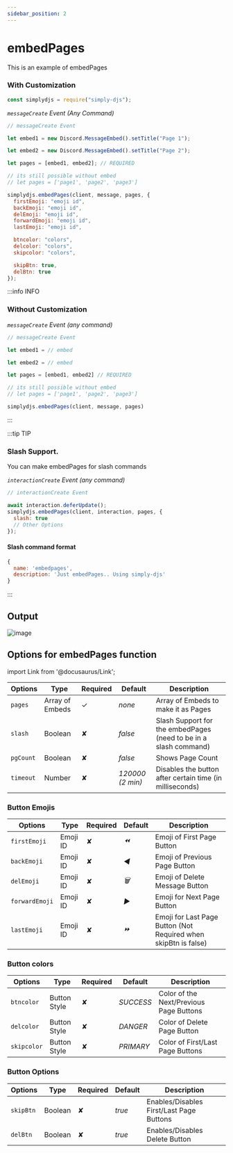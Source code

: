 ```yaml
---
sidebar_position: 2
---
```


# embedPages

This is an example of embedPages

### With Customization

```js
const simplydjs = require("simply-djs");
```

_`messageCreate` Event (Any Command)_

```js
// messageCreate Event

let embed1 = new Discord.MessageEmbed().setTitle("Page 1");

let embed2 = new Discord.MessageEmbed().setTitle("Page 2");

let pages = [embed1, embed2]; // REQUIRED

// its still possible without embed
// let pages = ['page1', 'page2', 'page3']

simplydjs.embedPages(client, message, pages, {
  firstEmoji: "emoji id",
  backEmoji: "emoji id",
  delEmoji: "emoji id",
  forwardEmoji: "emoji id",
  lastEmoji: "emoji id",

  btncolor: "colors",
  delcolor: "colors",
  skipcolor: "colors",

  skipBtn: true,
  delBtn: true
});
```

:::info INFO

### Without Customization

_`messageCreate` Event (any command)_

```js
// messageCreate Event

let embed1 = // embed

let embed2 = // embed

let pages = [embed1, embed2] // REQUIRED

// its still possible without embed
// let pages = ['page1', 'page2', 'page3']

simplydjs.embedPages(client, message, pages)
```

:::

:::tip TIP

### Slash Support.

You can make embedPages for slash commands

_`interactionCreate` Event (any command)_

```js
// interactionCreate Event

await interaction.deferUpdate();
simplydjs.embedPages(client, interaction, pages, {
  slash: true
  // Other Options
});
```

#### Slash command format

```js
{
  name: 'embedpages',
  description: 'Just embedPages.. Using simply-djs'
}
```

:::

## Output

![image](https://user-images.githubusercontent.com/71836991/127869308-72817b88-a41a-4e46-af2b-5e556bafafa3.png)

## Options for embedPages function

import Link from '@docusaurus/Link';

<div style={{textAlign: 'center'}}>

| Options   | Type                                                                                                                     | Required | Default | Description                                                      |
| --------- | ------------------------------------------------------------------------------------------------------------------------ | -------- | ------- | ---------------------------------------------------------------- |
| `pages`   | <Link to="https://developer.mozilla.org/en-US/docs/Web/JavaScript/Reference/Global_Objects/Array">Array of Embeds</Link> | ✓        | _none_  | Array of Embeds to make it as Pages                              |
| `slash`   | <Link to="https://developer.mozilla.org/en-US/docs/Web/JavaScript/Reference/Global_Objects/Boolean">Boolean</Link>       | ✘        | _false_ | Slash Support for the embedPages (need to be in a slash command) |
| `pgCount` | <Link to="https://developer.mozilla.org/en-US/docs/Web/JavaScript/Reference/Global_Objects/Boolean">Boolean</Link>       | ✘        | _false_ | Shows Page Count                                                 |
| `timeout` | <Link to="https://developer.mozilla.org/en-US/docs/Web/JavaScript/Reference/Global_Objects/String">Number</Link>       | ✘        | _120000 (2 min)_ | Disables the button after certain time (in milliseconds)                                                 |

</div>

### Button Emojis

<div style={{textAlign: 'center'}}>

| Options        | Type                                                                             | Required | Default | Description                                                     |
| -------------- | -------------------------------------------------------------------------------- | -------- | ------- | --------------------------------------------------------------- |
| `firstEmoji`   | <Link to="https://discord.js.org/#/docs/main/stable/class/Emoji">Emoji ID</Link> | ✘        | _⏪_    | Emoji of First Page Button                                      |
| `backEmoji`    | <Link to="https://discord.js.org/#/docs/main/stable/class/Emoji">Emoji ID</Link> | ✘        | _◀️_    | Emoji of Previous Page Button                                   |
| `delEmoji`     | <Link to="https://discord.js.org/#/docs/main/stable/class/Emoji">Emoji ID</Link> | ✘        | _🗑️_    | Emoji of Delete Message Button                                  |
| `forwardEmoji` | <Link to="https://discord.js.org/#/docs/main/stable/class/Emoji">Emoji ID</Link> | ✘        | _▶️_    | Emoji for Next Page Button                                      |
| `lastEmoji`    | <Link to="https://discord.js.org/#/docs/main/stable/class/Emoji">Emoji ID</Link> | ✘        | _⏩_    | Emoji for Last Page Button (Not Required when skipBtn is false) |

</div>

### Button colors

| Options     | Type                                                                                                | Required | Default   | Description                             |
| ----------- | --------------------------------------------------------------------------------------------------- | -------- | --------- | --------------------------------------- |
| `btncolor`  | <Link to="https://discord.js.org/#/docs/main/stable/typedef/MessageButtonStyle">Button Style</Link> | ✘        | _SUCCESS_ | Color of the Next/Previous Page Buttons |
| `delcolor`  | <Link to="https://discord.js.org/#/docs/main/stable/typedef/MessageButtonStyle">Button Style</Link> | ✘        | _DANGER_  | Color of Delete Page Button             |
| `skipcolor` | <Link to="https://discord.js.org/#/docs/main/stable/typedef/MessageButtonStyle">Button Style</Link> | ✘        | _PRIMARY_ | Color of First/Last Page Buttons        |

### Button Options

| Options   | Type                                                                                                               | Required | Default | Description                              |
| --------- | ------------------------------------------------------------------------------------------------------------------ | -------- | ------- | ---------------------------------------- |
| `skipBtn` | <Link to="https://developer.mozilla.org/en-US/docs/Web/JavaScript/Reference/Global_Objects/Boolean">Boolean</Link> | ✘        | _true_  | Enables/Disables First/Last Page Buttons |
| `delBtn`  | <Link to="https://developer.mozilla.org/en-US/docs/Web/JavaScript/Reference/Global_Objects/Boolean">Boolean</Link> | ✘        | _true_  | Enables/Disables Delete Button           |